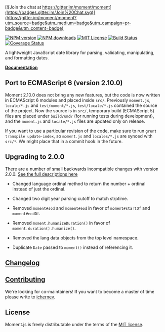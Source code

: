 [![Join the chat at https://gitter.im/moment/moment](https://badges.gitter.im/Join%20Chat.svg)](https://gitter.im/moment/moment?utm_source=badge&utm_medium=badge&utm_campaign=pr-badge&utm_content=badge)

[![NPM version][npm-version-image]][npm-url] [![NPM downloads][npm-downloads-image]][npm-url] [![MIT License][license-image]][license-url] [![Build Status][travis-image]][travis-url]
[![Coverage Status](https://coveralls.io/repos/moment/moment/badge.svg?branch=develop)](https://coveralls.io/r/moment/moment?branch=develop)

A lightweight JavaScript date library for parsing, validating, manipulating, and formatting dates.

**[Documentation](http://momentjs.com/docs/)**

## Port to ECMAScript 6 (version 2.10.0)

Moment 2.10.0 does not bring any new features, but the code is now written in
ECMAScript 6 modules and placed inside `src/`. Previously `moment.js`, `locale/*.js` and
`test/moment/*.js`, `test/locale/*.js` contained the source of the project. Now
the source is in `src/`, temporary build (ECMAScript 5) files are placed under
`build/umd/` (for running tests during development), and the `moment.js` and
`locale/*.js` files are updated only on release.

If you want to use a particular revision of the code, make sure to run
`grunt transpile update-index`, so `moment.js` and `locales/*.js` are synced
with `src/*`. We might place that in a commit hook in the future.

## Upgrading to 2.0.0

There are a number of small backwards incompatible changes with version
2.0.0. [See the full descriptions here](https://gist.github.com/timrwood/e72f2eef320ed9e37c51#backwards-incompatible-changes)

* Changed language ordinal method to return the number + ordinal instead of just the ordinal.

* Changed two digit year parsing cutoff to match strptime.

* Removed `moment#sod` and `moment#eod` in favor of `moment#startOf` and `moment#endOf`.

* Removed `moment.humanizeDuration()` in favor of `moment.duration().humanize()`.

* Removed the lang data objects from the top level namespace.

* Duplicate `Date` passed to `moment()` instead of referencing it.

## [Changelog](https://github.com/moment/moment/blob/develop/CHANGELOG.md)

## [Contributing](https://github.com/moment/moment/blob/develop/CONTRIBUTING.md)

We're looking for co-maintainers! If you want to become a master of time please
write to [ichernev](https://github.com/ichernev).

## License

Moment.js is freely distributable under the terms of
the [MIT license](https://github.com/moment/moment/blob/develop/LICENSE).

[license-image]: http://img.shields.io/badge/license-MIT-blue.svg?style=flat

[license-url]: LICENSE

[npm-url]: https://npmjs.org/package/moment

[npm-version-image]: http://img.shields.io/npm/v/moment.svg?style=flat

[npm-downloads-image]: http://img.shields.io/npm/dm/moment.svg?style=flat

[travis-url]: http://travis-ci.org/moment/moment

[travis-image]: http://img.shields.io/travis/moment/moment/develop.svg?style=flat
